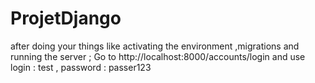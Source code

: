 # ProjetDjango
after doing your things like activating the environment ,migrations and running the server ; Go to http://localhost:8000/accounts/login 
and use login : test , password : passer123

